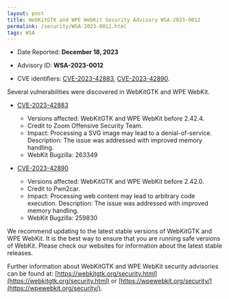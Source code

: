 ```yaml
---
layout: post
title: WebKitGTK and WPE WebKit Security Advisory WSA-2023-0012
permalink: /security/WSA-2023-0012.html
tags: WSA
---
```


* Date Reported: **December 18, 2023**

* Advisory ID: **WSA-2023-0012**

* CVE identifiers: [CVE-2023-42883](#CVE-2023-42883), [CVE-2023-42890](#CVE-2023-42890).


Several vulnerabilities were discovered in WebKitGTK and WPE WebKit.

* <a name="CVE-2023-42883" href="https://cve.mitre.org/cgi-bin/cvename.cgi?name=CVE-2023-42883">CVE-2023-42883</a>
  * Versions affected: WebKitGTK and WPE WebKit before 2.42.4.
  * Credit to Zoom Offensive Security Team.
  * Impact: Processing a SVG image may lead to a denial-of-service.
    Description: The issue was addressed with improved memory handling.
  * WebKit Bugzilla: 263349

* <a name="CVE-2023-42890" href="https://cve.mitre.org/cgi-bin/cvename.cgi?name=CVE-2023-42890">CVE-2023-42890</a>
  * Versions affected: WebKitGTK and WPE WebKit before 2.42.0.
  * Credit to Pwn2car.
  * Impact: Processing web content may lead to arbitrary code execution.
    Description: The issue was addressed with improved memory handling.
  * WebKit Bugzilla: 259830


We recommend updating to the latest stable versions of WebKitGTK and WPE
WebKit. It is the best way to ensure that you are running safe versions
of WebKit. Please check our websites for information about the latest
stable releases.

Further information about WebKitGTK and WPE WebKit security advisories can be found at: 
[https://webkitgtk.org/security.html](https://webkitgtk.org/security.html) or [https://wpewebkit.org/security/](https://wpewebkit.org/security/).

